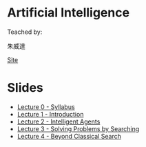 # Artificial Intelligence

Teached by:

朱威達

[Site](https://moodle.ncku.edu.tw/course/view.php?id=107546)

# Slides
* [Lecture 0 - Syllabus](https://drive.google.com/open?id=1tbISMV6QJAmEHSun8NNgYpZNLoxvrm-V)
* [Lecture 1 - Introduction](https://drive.google.com/open?id=1VzObgW-b8Ym0h0Y0wLohPlYYkegzx9PE)
* [Lecture 2 - Intelligent Agents](https://drive.google.com/open?id=1qFCLjbri8Oso2rESHRqE7vloBD1i-oOt)
* [Lecture 3 - Solving Problems by Searching](https://drive.google.com/open?id=1I_1ZfUPSOKPX_f31LDegsgB_0Mf6PcjX)
* [Lecture 4 - Beyond Classical Search](https://drive.google.com/open?id=1cegnVNqfUgPVl3ikWf7JiJ9ORTtteS6f)